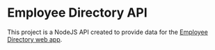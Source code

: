 # Employee Directory API
This project is a NodeJS API created to provide data for the [Employee Directory web app](https://github.com/skylersidner/employee-directory).
